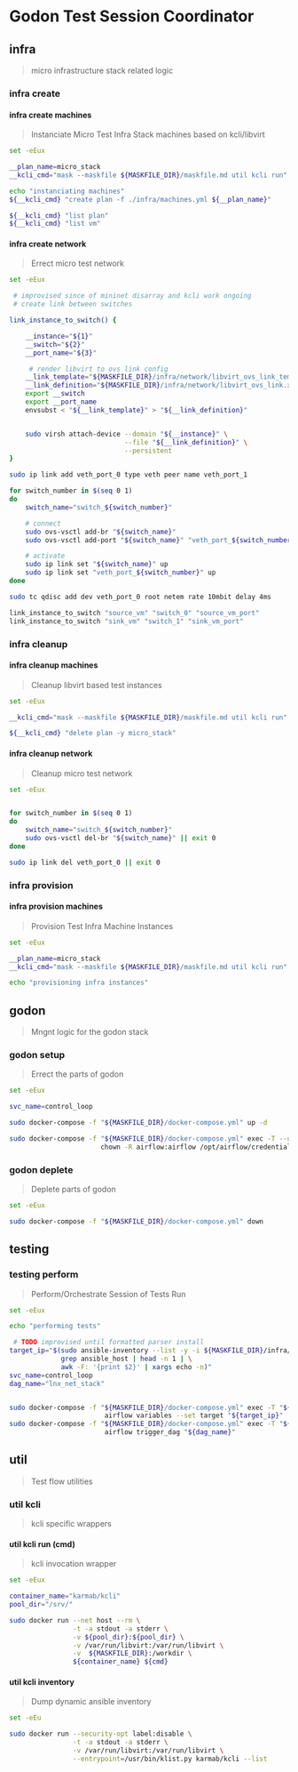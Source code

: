 <!--
Copyright (c) 2019 Matthias Tafelmeier.

This file is part of godon

godon is free software: you can redistribute it and/or modify
it under the terms of the GNU Affero General Public License as
published by the Free Software Foundation, either version 3 of the
License, or (at your option) any later version.

godon is distributed in the hope that it will be useful,
but WITHOUT ANY WARRANTY; without even the implied warranty of
MERCHANTABILITY or FITNESS FOR A PARTICULAR PURPOSE.  See the
GNU Affero General Public License for more details.

You should have received a copy of the GNU Affero General Public License
along with this godon. If not, see <http://www.gnu.org/licenses/>.
-->
# Godon Test Session Coordinator

## infra

> micro infrastructure stack related logic

### infra create

#### infra create machines

> Instanciate Micro Test Infra Stack machines based on kcli/libvirt

~~~bash
set -eEux

__plan_name=micro_stack
__kcli_cmd="mask --maskfile ${MASKFILE_DIR}/maskfile.md util kcli run"

echo "instanciating machines"
${__kcli_cmd} "create plan -f ./infra/machines.yml ${__plan_name}"

${__kcli_cmd} "list plan"
${__kcli_cmd} "list vm"

~~~

#### infra create network

> Errect micro test network

~~~bash
set -eEux

 # improvised since of mininet disarray and kcli work ongoing
 # create link between switches

link_instance_to_switch() {

    __instance="${1}"
    __switch="${2}"
    __port_name="${3}"

     # render libvirt to ovs link config
    __link_template="${MASKFILE_DIR}/infra/network/libvirt_ovs_link_template.xml"
    __link_definition="${MASKFILE_DIR}/infra/network/libvirt_ovs_link.xml"
    export __switch
    export __port_name
    envsubst < "${__link_template}" > "${__link_definition}"


    sudo virsh attach-device --domain "${__instance}" \
                             --file "${__link_definition}" \
                             --persistent
}

sudo ip link add veth_port_0 type veth peer name veth_port_1

for switch_number in $(seq 0 1)
do
    switch_name="switch_${switch_number}"

    # connect 
    sudo ovs-vsctl add-br "${switch_name}"
    sudo ovs-vsctl add-port "${switch_name}" "veth_port_${switch_number}"

    # activate
    sudo ip link set "${switch_name}" up
    sudo ip link set "veth_port_${switch_number}" up
done

sudo tc qdisc add dev veth_port_0 root netem rate 10mbit delay 4ms

link_instance_to_switch "source_vm" "switch_0" "source_vm_port"
link_instance_to_switch "sink_vm" "switch_1" "sink_vm_port"

~~~

### infra cleanup

#### infra cleanup machines

> Cleanup libvirt based test instances

~~~bash
set -eEux

__kcli_cmd="mask --maskfile ${MASKFILE_DIR}/maskfile.md util kcli run"

${__kcli_cmd} "delete plan -y micro_stack"
~~~

#### infra cleanup network

> Cleanup micro test network

~~~bash
set -eEux


for switch_number in $(seq 0 1)
do
    switch_name="switch_${switch_number}"
    sudo ovs-vsctl del-br "${switch_name}" || exit 0
done

sudo ip link del veth_port_0 || exit 0

~~~

### infra provision

#### infra provision machines

> Provision Test Infra Machine Instances

~~~bash
set -eEux

__plan_name=micro_stack
__kcli_cmd="mask --maskfile ${MASKFILE_DIR}/maskfile.md util kcli run"

echo "provisioning infra instances"

~~~

## godon

> Mngnt logic for the godon stack 

### godon setup 

> Errect the parts of godon

~~~bash
set -eEux

svc_name=control_loop

sudo docker-compose -f "${MASKFILE_DIR}/docker-compose.yml" up -d

sudo docker-compose -f "${MASKFILE_DIR}/docker-compose.yml" exec -T --user root "${svc_name}" \
                       chown -R airflow:airflow /opt/airflow/credentials/

~~~

### godon deplete 

> Deplete parts of godon

~~~bash
set -eEux

sudo docker-compose -f "${MASKFILE_DIR}/docker-compose.yml" down 

~~~

## testing

### testing perform

> Perform/Orchestrate Session of Tests Run

~~~bash
set -eEux

echo "performing tests"

 # TODO improvised until formatted parser install 
target_ip="$(sudo ansible-inventory --list -y -i ${MASKFILE_DIR}/infra/inventory.sh | 
             grep ansible_host | head -n 1 | \
             awk -F: '{print $2}' | xargs echo -n)"
svc_name=control_loop
dag_name="lnx_net_stack"


sudo docker-compose -f "${MASKFILE_DIR}/docker-compose.yml" exec -T "${svc_name}" \
                        airflow variables --set target "${target_ip}"
sudo docker-compose -f "${MASKFILE_DIR}/docker-compose.yml" exec -T "${svc_name}" \
                        airflow trigger_dag "${dag_name}"

~~~

## util

> Test flow utilities 

### util kcli 

> kcli specific wrappers

#### util kcli run (cmd)

> kcli invocation wrapper 

~~~bash
set -eEux

container_name="karmab/kcli"
pool_dir="/srv/"

sudo docker run --net host --rm \
                -t -a stdout -a stderr \
                -v ${pool_dir}:${pool_dir} \
                -v /var/run/libvirt:/var/run/libvirt \
                -v  ${MASKFILE_DIR}:/workdir \
                ${container_name} ${cmd}

~~~

#### util kcli inventory

> Dump dynamic ansible inventory

~~~bash
set -eEu

sudo docker run --security-opt label:disable \
                -t -a stdout -a stderr \
                -v /var/run/libvirt:/var/run/libvirt \
                --entrypoint=/usr/bin/klist.py karmab/kcli --list

~~~
